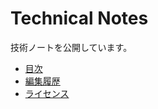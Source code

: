 # Technical Notes

技術ノートを公開しています。

- [目次](https://hir0kio.github.io/technical-notes/)
- [編集履歴](https://github.com/hir0kio/technical-notes/commits/main)
- [ライセンス](https://github.com/hir0kio/technical-notes/blob/main/LICENSE)
